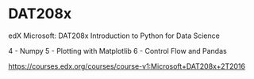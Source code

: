 # DAT208x

edX
Microsoft: DAT208x Introduction to Python for Data Science

4 - Numpy
5 - Plotting with Matplotlib
6 - Control Flow and Pandas

https://courses.edx.org/courses/course-v1:Microsoft+DAT208x+2T2016
